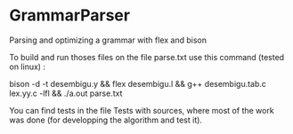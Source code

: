 GrammarParser
=============

Parsing and optimizing a grammar with flex and bison

To build and run thoses files on the file parse.txt use this command (tested on linux) :

bison -d -t desembigu.y && flex desembigu.l && g++ desembigu.tab.c lex.yy.c -lfl && ./a.out parse.txt


You can find tests in the file Tests with sources, where most of the work was done (for developping the algorithm and test it).